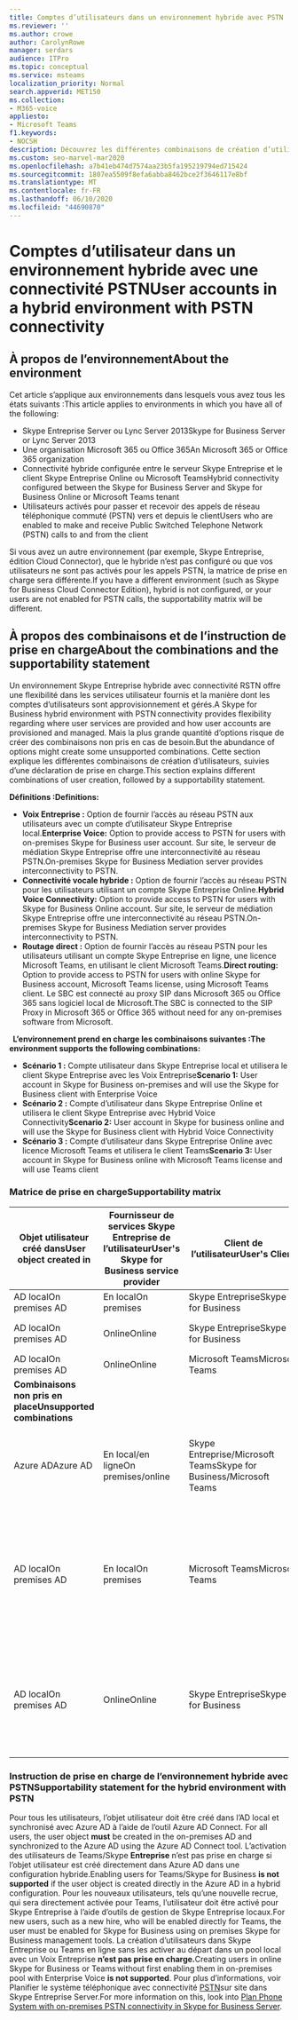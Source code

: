 ```yaml
---
title: Comptes d’utilisateurs dans un environnement hybride avec PSTN
ms.reviewer: ''
ms.author: crowe
author: CarolynRowe
manager: serdars
audience: ITPro
ms.topic: conceptual
ms.service: msteams
localization_priority: Normal
search.appverid: MET150
ms.collection:
- M365-voice
appliesto:
- Microsoft Teams
f1.keywords:
- NOCSH
description: Découvrez les différentes combinaisons de création d’utilisateurs et les combinaisons qui sont pris en charge ou non.
ms.custom: seo-marvel-mar2020
ms.openlocfilehash: a7b41eb474d7574aa23b5fa195219794ed715424
ms.sourcegitcommit: 1807ea5509f8efa6abba8462bce2f3646117e8bf
ms.translationtype: MT
ms.contentlocale: fr-FR
ms.lasthandoff: 06/10/2020
ms.locfileid: "44690870"
---
```

# <a name="user-accounts-in-a-hybrid-environment-with-pstn-connectivity"></a><span data-ttu-id="ffdf4-103">Comptes d’utilisateur dans un environnement hybride avec une connectivité PSTN</span><span class="sxs-lookup"><span data-stu-id="ffdf4-103">User accounts in a hybrid environment with PSTN connectivity</span></span>

## <a name="about-the-environment"></a><span data-ttu-id="ffdf4-104">À propos de l’environnement</span><span class="sxs-lookup"><span data-stu-id="ffdf4-104">About the environment</span></span>

<span data-ttu-id="ffdf4-105">Cet article s’applique aux environnements dans lesquels vous avez tous les états suivants :</span><span class="sxs-lookup"><span data-stu-id="ffdf4-105">This article applies to environments in which you have all of the following:</span></span> 
 
- <span data-ttu-id="ffdf4-106">Skype Entreprise Server ou Lync Server 2013</span><span class="sxs-lookup"><span data-stu-id="ffdf4-106">Skype for Business Server or Lync Server 2013</span></span> 
- <span data-ttu-id="ffdf4-107">Une organisation Microsoft 365 ou Office 365</span><span class="sxs-lookup"><span data-stu-id="ffdf4-107">An Microsoft 365 or Office 365 organization</span></span> 
- <span data-ttu-id="ffdf4-108">Connectivité hybride configurée entre le serveur Skype Entreprise et le client Skype Entreprise Online ou Microsoft Teams</span><span class="sxs-lookup"><span data-stu-id="ffdf4-108">Hybrid connectivity configured between the Skype for Business Server and Skype for Business Online or Microsoft Teams tenant</span></span> 
- <span data-ttu-id="ffdf4-109">Utilisateurs activés pour passer et recevoir des appels de réseau téléphonique commuté (PSTN) vers et depuis le client</span><span class="sxs-lookup"><span data-stu-id="ffdf4-109">Users who are enabled to make and receive Public Switched Telephone Network (PSTN) calls to and from the client</span></span>

 
<span data-ttu-id="ffdf4-110">Si vous avez un autre environnement (par exemple, Skype Entreprise, édition Cloud Connector), que le hybride n’est pas configuré ou que vos utilisateurs ne sont pas activés pour les appels PSTN, la matrice de prise en charge sera différente.</span><span class="sxs-lookup"><span data-stu-id="ffdf4-110">If you have a different environment (such as Skype for Business Cloud Connector Edition), hybrid is not configured, or your users are not enabled for PSTN calls, the supportability matrix will be different.</span></span>  

## <a name="about-the-combinations-and-the-supportability-statement"></a><span data-ttu-id="ffdf4-111">À propos des combinaisons et de l’instruction de prise en charge</span><span class="sxs-lookup"><span data-stu-id="ffdf4-111">About the combinations and the supportability statement</span></span>  

<span data-ttu-id="ffdf4-112">Un environnement Skype Entreprise hybride avec connectivité RSTN offre une flexibilité dans les services utilisateur fournis et la manière dont les comptes d’utilisateurs sont approvisionnement et gérés.</span><span class="sxs-lookup"><span data-stu-id="ffdf4-112">A Skype for Business hybrid environment with PSTN connectivity provides flexibility regarding where user services are provided and how user accounts are provisioned and managed.</span></span> <span data-ttu-id="ffdf4-113">Mais la plus grande quantité d’options risque de créer des combinaisons non pris en cas de besoin.</span><span class="sxs-lookup"><span data-stu-id="ffdf4-113">But the abundance of options might create some unsupported combinations.</span></span> <span data-ttu-id="ffdf4-114">Cette section explique les différentes combinaisons de création d’utilisateurs, suivies d’une déclaration de prise en charge.</span><span class="sxs-lookup"><span data-stu-id="ffdf4-114">This section explains different combinations of user creation, followed by a supportability statement.</span></span>


<span data-ttu-id="ffdf4-115">**Définitions :**</span><span class="sxs-lookup"><span data-stu-id="ffdf4-115">**Definitions:**</span></span>   
- <span data-ttu-id="ffdf4-116">**Voix Entreprise :** Option de fournir l’accès au réseau PSTN aux utilisateurs avec un compte d’utilisateur Skype Entreprise local.</span><span class="sxs-lookup"><span data-stu-id="ffdf4-116">**Enterprise Voice:** Option to provide access to PSTN for users with on-premises Skype for Business user account.</span></span> <span data-ttu-id="ffdf4-117">Sur site, le serveur de médiation Skype Entreprise offre une interconnectivité au réseau PSTN.</span><span class="sxs-lookup"><span data-stu-id="ffdf4-117">On-premises Skype for Business Mediation server provides interconnectivity to PSTN.</span></span>  
- <span data-ttu-id="ffdf4-118">**Connectivité vocale hybride :** Option de fournir l’accès au réseau PSTN pour les utilisateurs utilisant un compte Skype Entreprise Online.</span><span class="sxs-lookup"><span data-stu-id="ffdf4-118">**Hybrid Voice Connectivity:** Option to provide access to PSTN for users with Skype for Business Online account.</span></span> <span data-ttu-id="ffdf4-119">Sur site, le serveur de médiation Skype Entreprise offre une interconnectivité au réseau PSTN.</span><span class="sxs-lookup"><span data-stu-id="ffdf4-119">On-premises Skype for Business Mediation server provides interconnectivity to PSTN.</span></span> 
- <span data-ttu-id="ffdf4-120">**Routage direct :** Option de fournir l’accès au réseau PSTN pour les utilisateurs utilisant un compte Skype Entreprise en ligne, une licence Microsoft Teams, en utilisant le client Microsoft Teams.</span><span class="sxs-lookup"><span data-stu-id="ffdf4-120">**Direct routing:** Option to provide access to PSTN for users with online Skype for Business account, Microsoft Teams license, using Microsoft Teams client.</span></span> <span data-ttu-id="ffdf4-121">Le SBC est connecté au proxy SIP dans Microsoft 365 ou Office 365 sans logiciel local de Microsoft.</span><span class="sxs-lookup"><span data-stu-id="ffdf4-121">The SBC is connected to the SIP Proxy in Microsoft 365 or Office 365 without need for any on-premises software from Microsoft.</span></span>

  
<span data-ttu-id="ffdf4-122">**L’environnement prend en charge les combinaisons suivantes :**</span><span class="sxs-lookup"><span data-stu-id="ffdf4-122">**The environment supports the following combinations:**</span></span>
- <span data-ttu-id="ffdf4-123">**Scénario 1 :** Compte utilisateur dans Skype Entreprise local et utilisera le client Skype Entreprise avec les Voix Entreprise</span><span class="sxs-lookup"><span data-stu-id="ffdf4-123">**Scenario 1:** User account in Skype for Business on-premises and will use the Skype for Business client with Enterprise Voice</span></span>
- <span data-ttu-id="ffdf4-124">**Scénario 2 :** Compte d’utilisateur dans Skype Entreprise Online et utilisera le client Skype Entreprise avec Hybrid Voice Connectivity</span><span class="sxs-lookup"><span data-stu-id="ffdf4-124">**Scenario 2:** User account in Skype for business online and will use the Skype for Business client with Hybrid Voice Connectivity</span></span>
- <span data-ttu-id="ffdf4-125">**Scénario 3 :** Compte d’utilisateur dans Skype Entreprise Online avec licence Microsoft Teams et utilisera le client Teams</span><span class="sxs-lookup"><span data-stu-id="ffdf4-125">**Scenario 3:** User account in Skype for Business online with Microsoft Teams license and will use Teams client</span></span>
 
### <a name="supportability-matrix"></a><span data-ttu-id="ffdf4-126">Matrice de prise en charge</span><span class="sxs-lookup"><span data-stu-id="ffdf4-126">Supportability matrix</span></span>


|<span data-ttu-id="ffdf4-127">**Objet utilisateur créé dans**</span><span class="sxs-lookup"><span data-stu-id="ffdf4-127">**User object created in**</span></span>  |<span data-ttu-id="ffdf4-128">**Fournisseur de services Skype Entreprise de l’utilisateur**</span><span class="sxs-lookup"><span data-stu-id="ffdf4-128">**User's Skype for Business service provider**</span></span>|<span data-ttu-id="ffdf4-129">**Client de l’utilisateur**</span><span class="sxs-lookup"><span data-stu-id="ffdf4-129">**User's Client**</span></span>|<span data-ttu-id="ffdf4-130">**Option Voix**</span><span class="sxs-lookup"><span data-stu-id="ffdf4-130">**Voice option**</span></span>|<span data-ttu-id="ffdf4-131">**Prise en charge**</span><span class="sxs-lookup"><span data-stu-id="ffdf4-131">**Supported**</span></span>|
| ------------ | --------- | --------- | --------- | -------- |
|<span data-ttu-id="ffdf4-132">AD local</span><span class="sxs-lookup"><span data-stu-id="ffdf4-132">On premises AD</span></span>| <span data-ttu-id="ffdf4-133">En local</span><span class="sxs-lookup"><span data-stu-id="ffdf4-133">On premises</span></span> |<span data-ttu-id="ffdf4-134">Skype Entreprise</span><span class="sxs-lookup"><span data-stu-id="ffdf4-134">Skype for Business</span></span>   | <span data-ttu-id="ffdf4-135">Voix Entreprise</span><span class="sxs-lookup"><span data-stu-id="ffdf4-135">Enterprise Voice</span></span>   |<span data-ttu-id="ffdf4-136">Oui</span><span class="sxs-lookup"><span data-stu-id="ffdf4-136">Yes</span></span>|
|<span data-ttu-id="ffdf4-137">AD local</span><span class="sxs-lookup"><span data-stu-id="ffdf4-137">On premises AD</span></span>|<span data-ttu-id="ffdf4-138">Online</span><span class="sxs-lookup"><span data-stu-id="ffdf4-138">Online</span></span>| <span data-ttu-id="ffdf4-139">Skype Entreprise</span><span class="sxs-lookup"><span data-stu-id="ffdf4-139">Skype for Business</span></span>  | <span data-ttu-id="ffdf4-140">Hybrid Voice Connectivity</span><span class="sxs-lookup"><span data-stu-id="ffdf4-140">Hybrid Voice Connectivity</span></span>   |<span data-ttu-id="ffdf4-141">Oui</span><span class="sxs-lookup"><span data-stu-id="ffdf4-141">Yes</span></span> |
|<span data-ttu-id="ffdf4-142">AD local</span><span class="sxs-lookup"><span data-stu-id="ffdf4-142">On premises AD</span></span>|<span data-ttu-id="ffdf4-143">Online</span><span class="sxs-lookup"><span data-stu-id="ffdf4-143">Online</span></span> |<span data-ttu-id="ffdf4-144">Microsoft Teams</span><span class="sxs-lookup"><span data-stu-id="ffdf4-144">Microsoft Teams</span></span> |<span data-ttu-id="ffdf4-145">Routage direct</span><span class="sxs-lookup"><span data-stu-id="ffdf4-145">Direct Routing</span></span>  |<span data-ttu-id="ffdf4-146">Oui</span><span class="sxs-lookup"><span data-stu-id="ffdf4-146">Yes</span></span> |
|<span data-ttu-id="ffdf4-147">**Combinaisons non pris en place**</span><span class="sxs-lookup"><span data-stu-id="ffdf4-147">**Unsupported combinations**</span></span>    | |         |         |      |
|<span data-ttu-id="ffdf4-148">Azure AD</span><span class="sxs-lookup"><span data-stu-id="ffdf4-148">Azure AD</span></span>| <span data-ttu-id="ffdf4-149">En local/en ligne</span><span class="sxs-lookup"><span data-stu-id="ffdf4-149">On premises/online</span></span> | <span data-ttu-id="ffdf4-150">Skype Entreprise/Microsoft Teams</span><span class="sxs-lookup"><span data-stu-id="ffdf4-150">Skype for Business/Microsoft Teams</span></span>|<span data-ttu-id="ffdf4-151">Voix Entreprise/Connectivité vocale hybride/routage direct</span><span class="sxs-lookup"><span data-stu-id="ffdf4-151">Enterprise Voice/Hybrid Voice Connectivity/Direct Routing</span></span>  |<span data-ttu-id="ffdf4-152">Non, l’objet utilisateur DOIT d’abord être créé dans l’AD local</span><span class="sxs-lookup"><span data-stu-id="ffdf4-152">No, user object MUST be created in on-premises AD first</span></span> |
|<span data-ttu-id="ffdf4-153">AD local</span><span class="sxs-lookup"><span data-stu-id="ffdf4-153">On premises AD</span></span>  |<span data-ttu-id="ffdf4-154">En local</span><span class="sxs-lookup"><span data-stu-id="ffdf4-154">On premises</span></span>| <span data-ttu-id="ffdf4-155">Microsoft Teams</span><span class="sxs-lookup"><span data-stu-id="ffdf4-155">Microsoft Teams</span></span>| <span data-ttu-id="ffdf4-156">Voix Entreprise/Connectivité vocale hybride/routage direct</span><span class="sxs-lookup"><span data-stu-id="ffdf4-156">Enterprise Voice/Hybrid Voice Connectivity/Direct Routing</span></span>   |<span data-ttu-id="ffdf4-157">Non, le client Microsoft Teams n’est pas pris en charge avec Skype Entreprise local</span><span class="sxs-lookup"><span data-stu-id="ffdf4-157">No, Microsoft Teams client is not supported with on-premises Skype for Business</span></span> |     
|<span data-ttu-id="ffdf4-158">AD local</span><span class="sxs-lookup"><span data-stu-id="ffdf4-158">On premises AD</span></span>  |<span data-ttu-id="ffdf4-159">Online</span><span class="sxs-lookup"><span data-stu-id="ffdf4-159">Online</span></span> |<span data-ttu-id="ffdf4-160">Skype Entreprise</span><span class="sxs-lookup"><span data-stu-id="ffdf4-160">Skype for Business</span></span>  | <span data-ttu-id="ffdf4-161">Routage direct</span><span class="sxs-lookup"><span data-stu-id="ffdf4-161">Direct Routing</span></span>  |<span data-ttu-id="ffdf4-162">Non, le routage direct n’est pas pris en charge avec le client Skype Entreprise</span><span class="sxs-lookup"><span data-stu-id="ffdf4-162">No, Direct Routing is not supported with Skype for Business client</span></span>  |


### <a name="supportability-statement-for-the-hybrid-environment-with-pstn"></a><span data-ttu-id="ffdf4-163">Instruction de prise en charge de l’environnement hybride avec PSTN</span><span class="sxs-lookup"><span data-stu-id="ffdf4-163">Supportability statement for the hybrid environment with PSTN</span></span>

<span data-ttu-id="ffdf4-164">Pour tous les utilisateurs, l’objet utilisateur doit être créé dans l’AD local et synchronisé avec Azure AD à l’aide de l’outil Azure AD Connect. </span><span class="sxs-lookup"><span data-stu-id="ffdf4-164">For all users, the user object **must** be created in the on-premises AD and synchronized to the Azure AD using the Azure AD Connect tool.</span></span> <span data-ttu-id="ffdf4-165">L’activation des utilisateurs de Teams/Skype **Entreprise** n’est pas prise en charge si l’objet utilisateur est créé directement dans Azure AD dans une configuration hybride.</span><span class="sxs-lookup"><span data-stu-id="ffdf4-165">Enabling users for Teams/Skype for Business **is not supported** if the user object is created directly in the Azure AD in a hybrid configuration.</span></span> <span data-ttu-id="ffdf4-166">Pour les nouveaux utilisateurs, tels qu’une nouvelle recrue, qui sera directement activée pour Teams, l’utilisateur doit être activé pour Skype Entreprise à l’aide d’outils de gestion de Skype Entreprise locaux.</span><span class="sxs-lookup"><span data-stu-id="ffdf4-166">For new users, such as a new hire, who will be enabled directly for Teams, the user must be enabled for Skype for Business using on premises Skype for Business management tools.</span></span> <span data-ttu-id="ffdf4-167">La création d’utilisateurs dans Skype Entreprise ou Teams en ligne sans les activer au départ dans un pool local avec un Voix Entreprise **n’est pas prise en charge.**</span><span class="sxs-lookup"><span data-stu-id="ffdf4-167">Creating users in online Skype for Business or Teams without first enabling them in on-premises pool with Enterprise Voice **is not supported**.</span></span> <span data-ttu-id="ffdf4-168">Pour plus d’informations, voir Planifier le système téléphonique avec connectivité [PSTN](https://docs.microsoft.com/skypeforbusiness/skype-for-business-hybrid-solutions/plan-your-phone-system-cloud-pbx-solution/plan-phone-system-with-on-premises-pstn-connectivity)sur site dans Skype Entreprise Server.</span><span class="sxs-lookup"><span data-stu-id="ffdf4-168">For more information on this, look into [Plan Phone System with on-premises PSTN connectivity in Skype for Business Server](https://docs.microsoft.com/skypeforbusiness/skype-for-business-hybrid-solutions/plan-your-phone-system-cloud-pbx-solution/plan-phone-system-with-on-premises-pstn-connectivity).</span></span>
